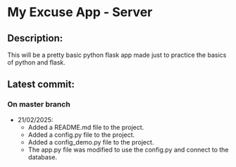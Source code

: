 # My Excuse App - Server

## Description:

This will be a pretty basic python flask app made just to practice the basics of python and flask.

## Latest commit:

### On master branch

- 21/02/2025:
  - Added a README.md file to the project.
  - Added a config.py file to the project.
  - Added a config_demo.py file to the project.
  - The app.py file was modified to use the config.py and connect to the database.
